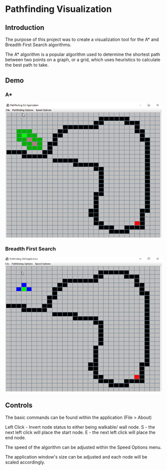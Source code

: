 # Pathfinding Visualization

## Introduction
The purpose of this project was to create a visualization tool for the A* and Breadth First Search algorithms.

The A* algorithm is a popular algorithm used to determine the shortest path between two points on a graph, or a grid, which uses heuristics to calculate the best path to take. 

## Demo
### A* 
![AStar-Visualization](Demo/GIFDemoAStar.gif)

### Breadth First Search
![BFS-Visualization](Demo/GIFDemoBFS.gif)

## Controls
The basic commands can be found within the application (File > About)

Left Click - Invert node status to either being walkable/ wall node.
S - the next left click will place the start node.
E - the next left click will place the end node.

The speed of the algorithm can be adjusted within the Speed Options menu.

The application window's size can be adjusted and each node will be scaled accordingly.